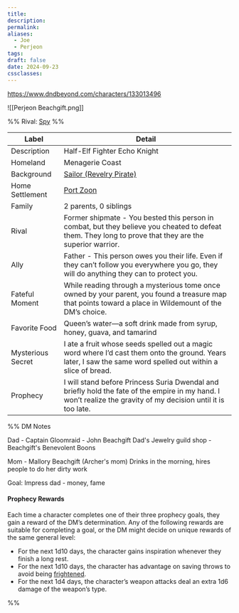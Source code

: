 ```yaml
---
title: 
description: 
permalink: 
aliases:
  - Joe
  - Perjeon
tags: 
draft: false
date: 2024-09-23
cssclasses:
---
```

https://www.dndbeyond.com/characters/133013496 

![[Perjeon Beachgift.png]] 

%% Rival: [Spy](https://www.dndbeyond.com/monsters/17021-spy) %%

| Label             | Detail                                                                                                                                                          |
| ----------------- | --------------------------------------------------------------------------------------------------------------------------------------------------------------- |
| Description       | Half-Elf Fighter Echo Knight                                                                                                                                    |
| Homeland          | Menagerie Coast                                                                                                                                                 |
| Background        | [Sailor (Revelry Pirate)](https://www.dndbeyond.com/backgrounds/102352-sailor-revelry-pirate)                                                                   |
| Home Settlement   | [Port Zoon](https://www.dndbeyond.com/sources/dnd/egtw/wildemount-gazetteer-menagerie-coast#PortZoon)                                                           |
| Family            | 2 parents, 0 siblings                                                                                                                                           |
| Rival             | Former shipmate - You bested this person in combat, but they believe you cheated to defeat them. They long to prove that they are the superior warrior.         |
| Ally              | Father - This person owes you their life. Even if they can’t follow you everywhere you go, they will do anything they can to protect you.                       |
| Fateful Moment    | While reading through a mysterious tome once owned by your parent, you found a treasure map that points toward a place in Wildemount of the DM’s choice.        |
| Favorite Food     | Queen’s water—a soft drink made from syrup, honey, guava, and tamarind                                                                                          |
| Mysterious Secret | I ate a fruit whose seeds spelled out a magic word where I’d cast them onto the ground. Years later, I saw the same word spelled out within a slice of bread.   |
| Prophecy          | I will stand before Princess Suria Dwendal and briefly hold the fate of the empire in my hand. I won’t realize the gravity of my decision until it is too late. |

%% DM Notes

Dad - Captain Gloomraid - John Beachgift
Dad's Jewelry guild shop - Beachgift's Benevolent Boons

Mom - Mallory Beachgift (Archer's mom)
Drinks in the morning, hires people to do her dirty work

Goal: Impress dad - money, fame 

#### Prophecy Rewards

Each time a character completes one of their three prophecy goals, they gain a reward of the DM’s determination. Any of the following rewards are suitable for completing a goal, or the DM might decide on unique rewards of the same general level:

- For the next 1d10 days, the character gains inspiration whenever they finish a long rest.
- For the next 1d10 days, the character has advantage on saving throws to avoid being [frightened](https://www.dndbeyond.com/sources/dnd/free-rules/rules-glossary#FrightenedCondition).
- For the next 1d4 days, the character’s weapon attacks deal an extra 1d6 damage of the weapon’s type.

%%
